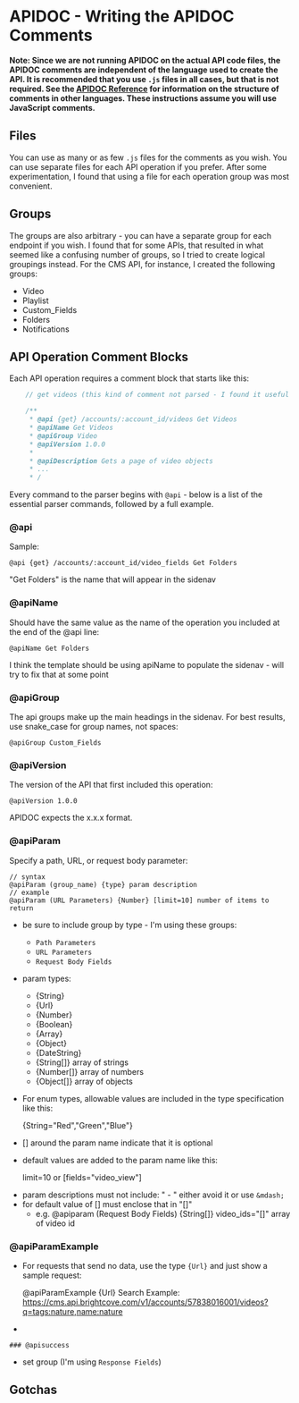 # APIDOC - Writing the APIDOC Comments

**Note: Since we are not running APIDOC on the actual API code files, the APIDOC comments are independent of the language used to create the API. It is recommended that you use `.js` files in all cases, but that is not required. See the [APIDOC Reference](http://apidocjs.com/) for information on the structure of comments in other languages. These instructions assume you will use JavaScript comments.**

## Files

You can use as many or as few `.js` files for the comments as you wish. You can use separate files for each API operation if you prefer. After some experimentation, I found that using a file for each operation group was most convenient.

## Groups

The groups are also arbitrary - you can have a separate group for each endpoint if you wish. I found that for some APIs, that resulted in what seemed like a confusing number of groups, so I tried to create logical groupings instead. For the CMS API, for instance, I created the following groups:

* Video
* Playlist
* Custom_Fields
* Folders
* Notifications

## API Operation Comment Blocks

Each API operation requires a comment block that starts like this:

```js
    // get videos (this kind of comment not parsed - I found it useful for finding blocks in long files)

    /**
     * @api {get} /accounts/:account_id/videos Get Videos
     * @apiName Get Videos
     * @apiGroup Video
     * @apiVersion 1.0.0
     *
     * @apiDescription Gets a page of video objects
     * ...
     * /
```

Every command to the parser begins with `@api` - below is a list of the essential parser commands, followed by a full example.

### @api

Sample:

    @api {get} /accounts/:account_id/video_fields Get Folders

"Get Folders" is the name that will appear in the sidenav

### @apiName

Should have the same value as the name of the operation you included at the end of the @api line:

    @apiName Get Folders

I think the template should be using apiName to populate the sidenav - will try to fix that at some point

### @apiGroup

The api groups make up the main headings in the sidenav. For best results, use snake_case for group names, not spaces:

    @apiGroup Custom_Fields

### @apiVersion

The version of the API that first included this operation:

    @apiVersion 1.0.0

APIDOC expects the x.x.x format.

### @apiParam

Specify a path, URL, or request body parameter:

    // syntax
    @apiParam (group_name) {type} param description
    // example
    @apiParam (URL Parameters) {Number} [limit=10] number of items to return

* be sure to include group by type - I'm using these groups:
    - `Path Parameters`
    - `URL Parameters`
    - `Request Body Fields`
* param types:
    - {String}
    - {Url}
    - {Number}
    - {Boolean}
    - {Array}
    - {Object}
    - {DateString}
    - {String[]} array of strings
    - {Number[]} array of numbers
    - {Object[]} array of objects

* For enum types, allowable values are included in the type specification like this:

    {String="Red","Green","Blue"}

* [] around the param name indicate that it is optional
* default values are added to the param name like this:

    limit=10
    or
    [fields="video_view"]

- param descriptions must not include: " - " either avoid it or use `&mdash;`
- for default value of [] must enclose that in "[]"
    - e.g. @apiparam (Request Body Fields) {String[]} video_ids="[]" array of video id

### @apiParamExample

* For requests that send no data, use the type `{Url}` and just show a sample request:

     @apiParamExample {Url} Search Example:
         https://cms.api.brightcove.com/v1/accounts/57838016001/videos?q=tags:nature,name:nature

*


    ### @apisuccess

- set group (I'm using `Response Fields`)

## Gotchas

